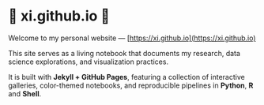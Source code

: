 # 🧬 xi.github.io 🧬

Welcome to my personal website — [https://xi.github.io](https://xi.github.io)

This site serves as a living notebook that documents my research, data science explorations, and visualization practices.  

It is built with **Jekyll + GitHub Pages**, featuring a collection of interactive galleries, color-themed notebooks, and reproducible pipelines in **Python**, **R** and **Shell**.
